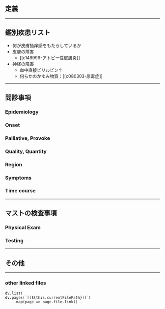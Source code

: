## 定義
---
## 鑑別疾患リスト
- 何が皮膚掻痒感をもたらしているか
- 皮膚の障害
	- [[c149999-アトピー性皮膚炎]]
- 神経の障害
	- 血中直接ビリルビン↑
	- 何らかのかゆみ物質：[[c080303-尿毒症]]
---
## 問診事項
### Epidemiology
### Onset
### Palliative, Provoke
### Quality, Quantity
### Region
### Symptoms
### Time course
---
## マストの検査事項
### Physical Exam
### Testing
---
## その他
---
### other linked files
```dataviewjs
dv.list(
dv.pages(`[[${this.currentFilePath}]]`)
	.map(page => page.file.link))
```
